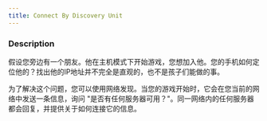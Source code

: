```yaml
---
title: Connect By Discovery Unit
---
```


### Description

假设您旁边有一个朋友。他在主机模式下开始游戏，您想加入他。您的手机如何定位他的？找出他的IP地址并不完全是直观的，也不是孩子们能做的事。

为了解决这个问题，您可以使用网络发现。当您的游戏开始时，它会在您当前的网络中发送一条信息，询问 "是否有任何服务器可用？"。同一网络内的任何服务器都会回复，并提供关于如何连接它的信息。